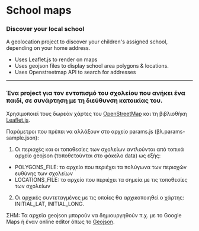 # School maps
### Discover your local school

A geolocation project to discover your children's assigned school, depending on your home address. 

- Uses Leaflet.js to render on maps
- Uses geojson files to display school area polygons & locations.
- Uses Openstreetmap API to search for addresses

---

### Ένα project για τον εντοπισμό του σχολείου που ανήκει ένα παιδί, σε συνάρτηση με τη διεύθυνση κατοικίας του.

Χρησιμοποιεί τους δωρεάν χάρτες του [OpenStreetMap](https://www.openstreetmap.org) και τη βιβλιοθήκη [Leaflet.js](https://leafletjs.com).

Παράμετροι που πρέπει να αλλάξουν στο αρχείο params.js (βλ.params-sample.json):

1. Οι περιοχές και οι τοποθεσίες των σχολείων αντλούνται από τοπικά αρχείο geojson (τοποθετούνται στο φάκελο data) ως εξής:
- POLYGONS_FILE: το αρχείο που περιέχει τα πολύγωνα των περιοχών ευθύνης των σχολείων
- LOCATIONS_FILE: το αρχείο που περιέχει τα σημεία με τις τοποθεσίες των σχολείων
2. Οι αρχικές συντεταγμένες με τις οποίες θα αρχικοποιηθεί ο χάρτης: INITIAL_LAT, INITIAL_LONG.

ΣΗΜ: Τα αρχεία geojson μπορούν να δημιουργηθούν π.χ. με το Google Maps ή έναν online editor όπως το [Geojson](https://geojson.io).
